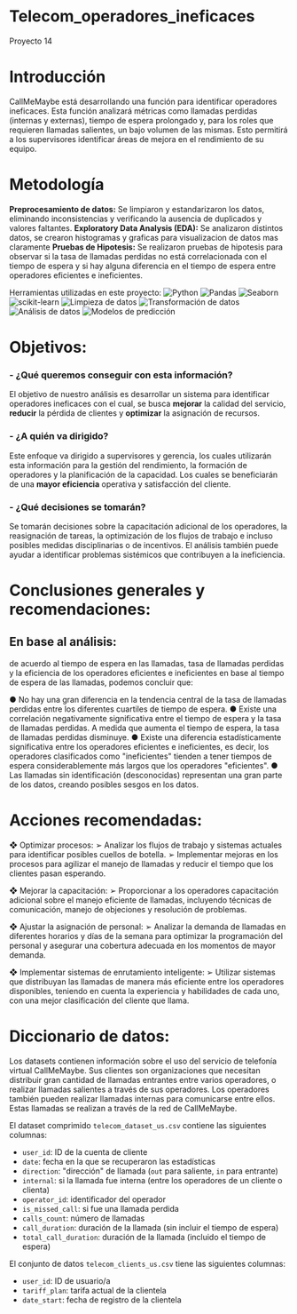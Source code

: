 # Telecom_operadores_ineficaces
Proyecto 14

# Introducción
CallMeMaybe está desarrollando una función para identificar operadores ineficaces.
Esta función analizará métricas como llamadas perdidas (internas y externas), tiempo de espera
prolongado y, para los roles que requieren llamadas salientes, un bajo volumen de las mismas.
Esto permitirá a los supervisores identificar áreas de mejora en el rendimiento de su equipo.

# Metodología
**Preprocesamiento de datos:** Se limpiaron y estandarizaron los datos, eliminando inconsistencias y verificando la ausencia de duplicados y valores faltantes.
**Exploratory Data Analysis (EDA):** Se analizaron distintos datos, se crearon histogramas y graficas para visualizacion de datos mas claramente
**Pruebas de Hipotesis:** Se realizaron pruebas de hipotesis para observar si la tasa de llamadas perdidas no está correlacionada con el tiempo de espera y si hay alguna diferencia en el tiempo de espera entre operadores eficientes e ineficientes.

Herramientas utilizadas en este proyecto:
![Python](https://img.shields.io/badge/python-357ebd?style=for-the-badge&logo=python&logoColor=white)
![Pandas](https://img.shields.io/badge/pandas-%23357ebd.svg?style=for-the-badge&logo=pandas&logoColor=white)
![Seaborn](https://img.shields.io/badge/Seaborn-357ebd?style=for-the-badge)
![scikit-learn](https://img.shields.io/badge/scikit--learn-%23357ebd.svg?style=for-the-badge&logo=scikit-learn&logoColor=white)
![Limpieza de datos](https://img.shields.io/badge/Limpieza_de_datos-295F98?style=for-the-badge)
![Transformación de datos](https://img.shields.io/badge/Transformación_de_datos-295F98?style=for-the-badge)
![Análisis de datos](https://img.shields.io/badge/Análisis_de_datos-295F98?style=for-the-badge)
![Modelos de predicción](https://img.shields.io/badge/Modelos_de_predicción-295F98?style=for-the-badge)

# Objetivos:
### - ¿Qué queremos conseguir con esta información?
El objetivo de nuestro análisis es desarrollar un sistema para identificar operadores ineficaces con el cual,
se busca **mejorar** la calidad del servicio, **reducir** la pérdida de clientes y **optimizar** la asignación de
recursos.
### - ¿A quién va dirigido?
Este enfoque va dirigido a supervisores y gerencia, los cuales utilizarán esta información para la
gestión del rendimiento, la formación de operadores y la planificación de la capacidad.
Los cuales se beneficiarán de una **mayor eficiencia** operativa y satisfacción del cliente.

### - ¿Qué decisiones se tomarán?
Se tomarán decisiones sobre la capacitación adicional de los operadores, la reasignación de tareas, la
optimización de los flujos de trabajo e incluso posibles medidas disciplinarias o de incentivos.
El análisis también puede ayudar a identificar problemas sistémicos que contribuyen a la ineficiencia.

# Conclusiones generales y recomendaciones:
## En base al análisis:
de acuerdo al tiempo de espera en las llamadas, tasa de llamadas perdidas y la eficiencia de los operadores
eficientes e ineficientes en base al tiempo de espera de las llamadas, podemos concluir que:

● No hay una gran diferencia en la tendencia central de la tasa de llamadas perdidas entre los diferentes
cuartiles de tiempo de espera.
● Existe una correlación negativamente significativa entre el tiempo de espera y la tasa de llamadas perdidas.
A medida que aumenta el tiempo de espera, la tasa de llamadas perdidas disminuye.
● Existe una diferencia estadísticamente significativa entre los operadores eficientes e ineficientes, es decir,
los operadores clasificados como "ineficientes" tienden a tener tiempos de espera considerablemente más
largos que los operadores "eficientes".
● Las llamadas sin identificación (desconocidas) representan una gran parte de los datos, creando
posibles sesgos en los datos.

# Acciones recomendadas:
❖ Optimizar procesos:
➢ Analizar los flujos de trabajo y sistemas actuales para identificar posibles cuellos de botella.
➢ Implementar mejoras en los procesos para agilizar el manejo de llamadas y reducir el tiempo que los
clientes pasan esperando.

❖ Mejorar la capacitación:
➢ Proporcionar a los operadores capacitación adicional sobre el manejo eficiente de llamadas, incluyendo
técnicas de comunicación, manejo de objeciones y resolución de problemas.

❖ Ajustar la asignación de personal:
➢ Analizar la demanda de llamadas en diferentes horarios y días de la semana para optimizar la programación
del personal y asegurar una cobertura adecuada en los momentos de mayor demanda.

❖ Implementar sistemas de enrutamiento inteligente:
➢ Utilizar sistemas que distribuyan las llamadas de manera más eficiente entre los operadores disponibles,
teniendo en cuenta la experiencia y habilidades de cada uno, con una mejor clasificación del cliente que llama.

# Diccionario de datos:

Los datasets contienen información sobre el uso del servicio de telefonía virtual CallMeMaybe. Sus clientes son organizaciones que necesitan distribuir gran cantidad de llamadas entrantes entre varios operadores, o realizar llamadas salientes a través de sus operadores. Los operadores también pueden realizar llamadas internas para comunicarse entre ellos. Estas llamadas se realizan a través de la red de CallMeMaybe.

El dataset comprimido `telecom_dataset_us.csv` contiene las siguientes columnas:

- `user_id`: ID de la cuenta de cliente
- `date`: fecha en la que se recuperaron las estadísticas
- `direction`: "dirección" de llamada (`out` para saliente, `in` para entrante)
- `internal`: si la llamada fue interna (entre los operadores de un cliente o clienta)
- `operator_id`: identificador del operador
- `is_missed_call`: si fue una llamada perdida
- `calls_count`: número de llamadas
- `call_duration`: duración de la llamada (sin incluir el tiempo de espera)
- `total_call_duration`: duración de la llamada (incluido el tiempo de espera)

El conjunto de datos `telecom_clients_us.csv` tiene las siguientes columnas:

- `user_id`: ID de usuario/a
- `tariff_plan`: tarifa actual de la clientela
- `date_start`: fecha de registro de la clientela
